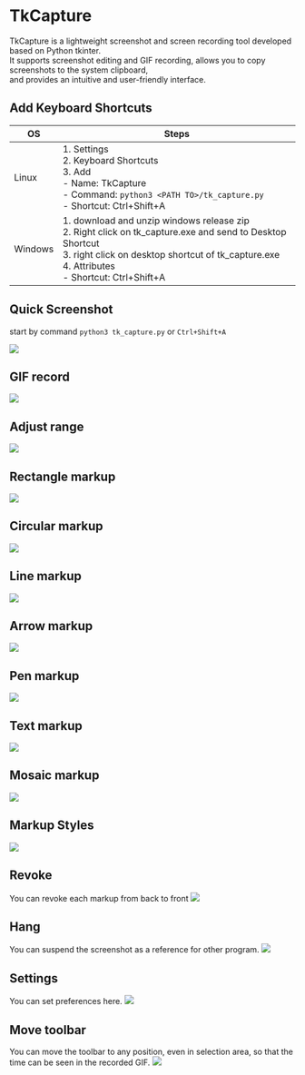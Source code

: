 # TkCapture
TkCapture is a lightweight screenshot and screen recording tool developed based on Python tkinter.   
It supports screenshot editing and GIF recording, allows you to copy screenshots to the system clipboard,   
and provides an intuitive and user-friendly interface.

## Add Keyboard Shortcuts

| OS      | Steps                                                                                                                                                              |
|---------|--------------------------------------------------------------------------------------------------------------------------------------------------------------------|
| Linux   | 1. Settings<br>2. Keyboard Shortcuts<br>3. Add<br>- Name: TkCapture<br>- Command: `python3 <PATH TO>/tk_capture.py`<br>- Shortcut: Ctrl+Shift+A                    |
| Windows | 1. download and unzip windows release zip<br>2. Right click on tk_capture.exe and send to Desktop Shortcut<br>3. right click on desktop shortcut of tk_capture.exe<br>4. Attributes<br>- Shortcut: Ctrl+Shift+A |

## Quick Screenshot

start by command `python3 tk_capture.py` or `Ctrl+Shift+A`

![](docs/quick_screenshot.gif)

## GIF record

![](docs/gif_record.gif)

## Adjust range

![](docs/adjust.gif)

## Rectangle markup

![](docs/rectangle.gif)

## Circular markup

![](docs/circular.gif)

## Line markup

![](docs/line.gif)

## Arrow markup

![](docs/arrow.gif)

## Pen markup

![](docs/pen.gif)

## Text markup

![](docs/text.gif)

## Mosaic markup

![](docs/mosaic.gif)

## Markup Styles

![](docs/markup_styles.gif)

## Revoke
You can revoke each markup from back to front
![](docs/revoke.gif)

## Hang
You can suspend the screenshot as a reference for other program.
![](docs/hang.gif)

## Settings
You can set preferences here.
![](docs/settings.gif)

## Move toolbar
You can move the toolbar to any position, even in selection area, so that the time can be seen in the recorded GIF.
![](docs/move_toolbar.gif)

